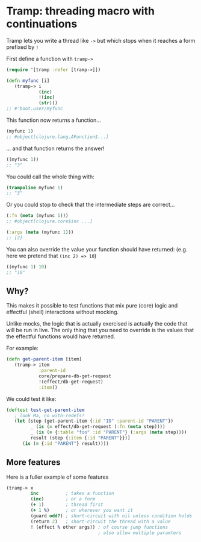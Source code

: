 # Tramp: threading macro with continuations

Tramp lets you write a thread like `->` but which stops when it
reaches a form prefixed by `!`

First define a function with `tramp->`

```clojure
(require '[tramp :refer [tramp->]])

(defn myfunc [i]
   (tramp-> i
            (inc)
            !(inc)
            (str)))
;; #'boot.user/myfunc
```

This function now returns a function...

```clojure
(myfunc 1)
;; #object[clojure.lang.AFunction$...]
```

... and that function returns the answer!

```clojure
((myfunc 1))
;; "3"
```

You could call the whole thing with:

```clojure
(trampoline myfunc 1)
;; "3"
```

Or you could stop to check that the intermediate steps are correct...

```clojure
(:fn (meta (myfunc 1)))
;; #object[clojure.core$inc ...]

(:args (meta (myfunc 1)))
;; [2]
```

You can also override the value your function should have returned:
(e.g. here we pretend that `(inc 2) => 10`)

```clojure
((myfunc 1) 10)
;; "10"
```

## Why?

This makes it possible to test functions that mix pure (core) logic and
effectful (shell) interactions without mocking.

Unlike mocks, the logic that is actually exercised is actually the code
that will be run in live.  The only thing that you need to override is
the values that the effectful functions would have returned.

For example:

```clojure
(defn get-parent-item [item]
   (tramp-> item
            :parent-id
            core/prepare-db-get-request
            !(effect/db-get-request)
            :item))
```

We could test it like:

```clojure
(deftest test-get-parent-item
   ; look Ma, no with-redefs!
   (let [step (get-parent-item {:id "ID" :parent-id "PARENT"})
         _ (is (= effect/db-get-request (:fn (meta step))))
         _ (is (= {:table "foo" :id "PARENT"} (:args (meta step))))
         result (step {:item {:id "PARENT"}})]
      (is (= {:id "PARENT"} result))))
```

## More features

Here is a fuller example of some features

```clojure
(tramp-> x
         inc          ; takes a function
         (inc)        ; or a form
         (+ 1)        ; thread first
         (+ 1 %)      ; or wherever you want it
         (guard odd?) ; short-circuit with nil unless condition holds
         (return 2)   ; short-circuit the thread with a value
         ! (effect % other args)) ; of course jump functions 
                                  ; also allow multiple paramters
